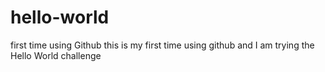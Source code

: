 # hello-world
first time using Github
this is my first time using github and I am trying the Hello World challenge
